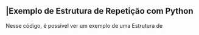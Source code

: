  ## |Exemplo de Estrutura de Repetição com Python 

   Nesse código, é possível ver um exemplo de uma Estrutura de 
 
